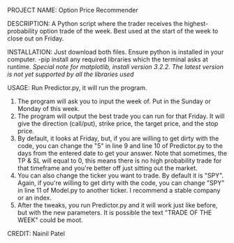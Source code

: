 PROJECT NAME: Option Price Recommender

DESCRIPTION: A Python script where the trader receives the highest-probability option trade of the week. Best used at the start of the week to close out on Friday. 

INSTALLATION: 
Just download both files.
Ensure python is installed in your computer.
-pip install any required libraries which the terminal asks at runtime.
*Special note for matplotlib, install version 3.2.2. The latest version is not yet supported by all the libraries used*

USAGE:
Run Predictor.py, it will run the program.

1. The program will ask you to input the week of. Put in the Sunday or Monday of this week.
2. The program will output the best trade you can run for that Friday. It will give the direction (call/put), strike price, the target price, and the stop price.
3. By default, it looks at Friday, but, if you are willing to get dirty with the code, you can change the "5" in line 9 and line 10 of Predictor.py to the days from the entered date to get your answer. Note that sometimes, the TP & SL will equal to 0, this means there is no high probability trade for that timeframe and you're better off just sitting out the market.
4. You can also change the ticker you want to trade. By default it is "SPY". Again, if you're willing to get dirty with the code, you can change "SPY" in line 11 of Model.py to another ticker. I recommend a stable company or an index.
5. After the tweaks, you run Predictor.py and it will work just like before, but with the new parameters. It is possible the text "TRADE OF THE WEEK" could be moot.

CREDIT:
Nainil Patel
